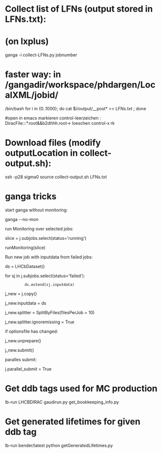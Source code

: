 # Collect list of LFNs (output stored in LFNs.txt):
# (on lxplus)

ganga -i collect-LFNs.py jobnumber

# faster way: in /gangadir/workspace/phdargen/LocalXML/jobid/
/bin/bash
for i in {0..1000}; do cat $i/output/__post* >> LFNs.txt ; done

#open in emacs
markieren control-leerzeichen : DiracFile:::*.root&&b2dhhh.root->
loeschen control-x rk

# Download files (modify outputLocation in collect-output.sh):

ssh -p28 sigma0
source collect-output.sh LFNs.txt

# ganga tricks 

start ganga without monitoring: 

ganga --no-mon

run Monitoring over selected jobs:

slice = j.subjobs.select(status='running')

runMonitoring(slice)

Run new job with inputdata from failed jobs:

ds = LHCbDataset()

for sj in j.subjobs.select(status='failed'):

             ds.extend(sj.inputdata)

j_new = j.copy()

j_new.inputdata = ds

j_new.splitter = SplitByFiles(filesPerJob = 10)

j_new.splitter.ignoremissing = True

if optionsfile has changed: 

j_new.unprepare()

j_new.submit()

paralles submit:

j.parallel_submit = True


# Get ddb tags used for MC production 

lb-run LHCBDIRAC gaudirun.py get_bookkeeping_info.py 


# Get generated lifetimes for given ddb tag

lb-run bender/latest python getGeneratedLifetimes.py